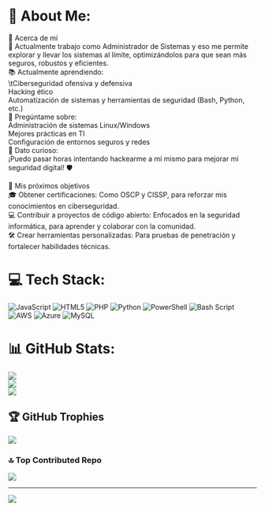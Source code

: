 # 💫 About Me:
🌟 Acerca de mí<br>🔧 Actualmente trabajo como Administrador de Sistemas y eso me permite explorar y llevar los sistemas al límite, optimizándolos para que sean más seguros, robustos y eficientes.<br>📚 Actualmente aprendiendo:<br>\tCiberseguridad ofensiva y defensiva<br>  Hacking ético <br>  Automatización de sistemas y herramientas de seguridad (Bash, Python, etc.)<br>💬 Pregúntame sobre:<br>Administración de sistemas Linux/Windows<br>Mejores prácticas en TI<br>Configuración de entornos seguros y redes<br>🎉 Dato curioso:<br>¡Puedo pasar horas intentando hackearme a mí mismo para mejorar mi seguridad digital! 🛡️

🎯 Mis próximos objetivos<br>
🎓 Obtener certificaciones: Como OSCP y CISSP, para reforzar mis conocimientos en ciberseguridad.<br>
💻 Contribuir a proyectos de código abierto: Enfocados en la seguridad informática, para aprender y colaborar con la comunidad.<br>
🛠️ Crear herramientas personalizadas: Para pruebas de penetración y fortalecer habilidades técnicas.<br>


# 💻 Tech Stack:
![JavaScript](https://img.shields.io/badge/javascript-%23323330.svg?style=for-the-badge&logo=javascript&logoColor=%23F7DF1E) ![HTML5](https://img.shields.io/badge/html5-%23E34F26.svg?style=for-the-badge&logo=html5&logoColor=white) ![PHP](https://img.shields.io/badge/php-%23777BB4.svg?style=for-the-badge&logo=php&logoColor=white) ![Python](https://img.shields.io/badge/python-3670A0?style=for-the-badge&logo=python&logoColor=ffdd54) ![PowerShell](https://img.shields.io/badge/PowerShell-%235391FE.svg?style=for-the-badge&logo=powershell&logoColor=white) ![Bash Script](https://img.shields.io/badge/bash_script-%23121011.svg?style=for-the-badge&logo=gnu-bash&logoColor=white) ![AWS](https://img.shields.io/badge/AWS-%23FF9900.svg?style=for-the-badge&logo=amazon-aws&logoColor=white) ![Azure](https://img.shields.io/badge/azure-%230072C6.svg?style=for-the-badge&logo=microsoftazure&logoColor=white) ![MySQL](https://img.shields.io/badge/mysql-4479A1.svg?style=for-the-badge&logo=mysql&logoColor=white)
# 📊 GitHub Stats:
![](https://github-readme-stats.vercel.app/api?username=TBrux&theme=shadow_blue&hide_border=false&include_all_commits=false&count_private=false)<br/>
![](https://github-readme-streak-stats.herokuapp.com/?user=TBrux&theme=shadow_blue&hide_border=false)<br/>
![](https://github-readme-stats.vercel.app/api/top-langs/?username=TBrux&theme=shadow_blue&hide_border=false&include_all_commits=false&count_private=false&layout=compact)

## 🏆 GitHub Trophies
![](https://github-profile-trophy.vercel.app/?username=TBrux&theme=radical&no-frame=false&no-bg=true&margin-w=4)

### 🔝 Top Contributed Repo
![](https://github-contributor-stats.vercel.app/api?username=TBrux&limit=5&theme=dark&combine_all_yearly_contributions=true)

---
[![](https://visitcount.itsvg.in/api?id=TBrux&icon=0&color=0)](https://visitcount.itsvg.in)
